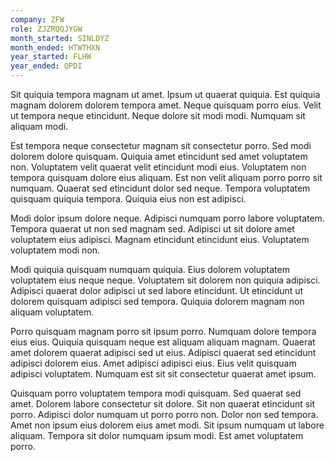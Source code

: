 ```yaml
---
company: ZFW
role: ZJZRQQJYGW
month_started: SINLDYZ
month_ended: HTWTHXN
year_started: FLHW
year_ended: QPDI
---
```


Sit quiquia tempora magnam ut amet. Ipsum ut quaerat quiquia. Est quiquia magnam dolorem dolorem tempora amet. Neque quisquam porro eius. Velit ut tempora neque etincidunt. Neque dolore sit modi modi. Numquam sit aliquam modi.

Est tempora neque consectetur magnam sit consectetur porro. Sed modi dolorem dolore quisquam. Quiquia amet etincidunt sed amet voluptatem non. Voluptatem velit quaerat velit etincidunt modi eius. Voluptatem non tempora quisquam dolore eius aliquam. Est non velit aliquam porro porro sit numquam. Quaerat sed etincidunt dolor sed neque. Tempora voluptatem quisquam quiquia tempora. Quiquia eius non est adipisci.

Modi dolor ipsum dolore neque. Adipisci numquam porro labore voluptatem. Tempora quaerat ut non sed magnam sed. Adipisci ut sit dolore amet voluptatem eius adipisci. Magnam etincidunt etincidunt eius. Voluptatem voluptatem modi non.

Modi quiquia quisquam numquam quiquia. Eius dolorem voluptatem voluptatem eius neque neque. Voluptatem sit dolorem non quiquia adipisci. Adipisci quaerat dolor adipisci ut sed labore etincidunt. Ut etincidunt ut dolorem quisquam adipisci sed tempora. Quiquia dolorem magnam non aliquam voluptatem.

Porro quisquam magnam porro sit ipsum porro. Numquam dolore tempora eius eius. Quiquia quisquam neque est aliquam aliquam magnam. Quaerat amet dolorem quaerat adipisci sed ut eius. Adipisci quaerat sed etincidunt adipisci dolorem eius. Amet adipisci adipisci eius. Eius velit quisquam adipisci voluptatem. Numquam est sit sit consectetur quaerat amet ipsum.

Quisquam porro voluptatem tempora modi quisquam. Sed quaerat sed amet. Dolorem labore consectetur sit dolore. Sit non quaerat etincidunt sit porro. Adipisci dolor numquam ut porro porro non. Dolor non sed tempora. Amet non ipsum eius dolorem eius amet modi. Sit ipsum numquam ut labore aliquam. Tempora sit dolor numquam ipsum modi. Est amet voluptatem porro.
    